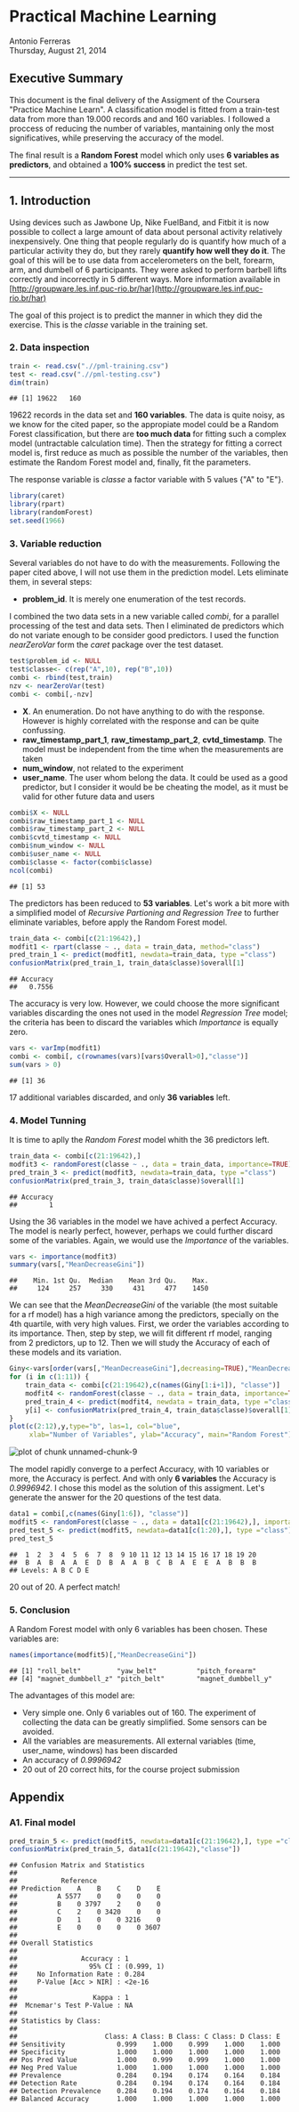 # Practical Machine Learning
Antonio Ferreras  
Thursday, August 21, 2014  

## Executive Summary

This document is the final delivery of the Assigment of the Coursera "Practice Machine Learn". A classification model is fitted from a train-test data from more than 19.000 records and  and 160 variables. I followed a proccess of reducing the number of variables, mantaining only the most significatives, while preserving the accuracy of the model.

The final result is a **Random Forest** model which only uses **6 variables as predictors**, and obtained a **100% success** in predict the test set.

---

## 1. Introduction

Using devices such as Jawbone Up, Nike FuelBand, and Fitbit it is now possible to collect a large amount of data about personal activity relatively inexpensively. One thing that people regularly do is quantify how much of a particular activity they do, but they rarely **quantify how well they do it**. The goal of this will be to use data from accelerometers on the belt, forearm, arm, and dumbell of 6 participants. They were asked to perform barbell lifts correctly and incorrectly in 5 different ways. More information available in [http://groupware.les.inf.puc-rio.br/har](http://groupware.les.inf.puc-rio.br/har)

The goal of this project is to predict the manner in which they did the exercise. This is the *classe* variable in the training set. 

### 2. Data inspection


```r
train <- read.csv(".//pml-training.csv")
test <- read.csv(".//pml-testing.csv")
dim(train)
```

```
## [1] 19622   160
```

19622 records in the data set and **160 variables**. The data is quite noisy, as we know for the cited paper, so the appropiate model could be a Random Forest classification, but there are **too much data** for fitting such a complex model (untractable calculation time). Then the strategy for fitting a correct model is, first reduce as much as possible the number of the variables, then estimate the Random Forest model and, finally, fit the parameters.

The response variable is *classe* a factor variable with 5 values {"A" to "E"}. 


```r
library(caret)
library(rpart)
library(randomForest)
set.seed(1966)
```

### 3. Variable reduction

Several variables do not have to do with the measurements. Following the paper cited above, I will not use them in the prediction model. Lets eliminate them, in several steps:

* **problem_id**. It is merely one enumeration of the test records. 

I combined the two data sets in a new variable called *combi*, for a parallel processing of the test and data sets. Then I eliminated de predictors which do not variate enough to be consider good predictors. I used the function *nearZeroVar* form the *caret* package over the test dataset.


```r
test$problem_id <- NULL
test$classe<- c(rep("A",10), rep("B",10))
combi <- rbind(test,train)
nzv <- nearZeroVar(test)
combi <- combi[,-nzv]
```

* **X**. An enumeration. Do not have anything to do with the response. However is highly correlated with the response and can be quite confussing.
* **raw_timestamp_part_1**, **raw_timestamp_part_2**, **cvtd_timestamp**. The model must be independent from the time when the measurements are taken
* **num_window**, not related to the experiment
* **user_name**. The user whom belong the data. It could be used as a good predictor, but I consider it would be be cheating the model, as it must be valid for other future data and users



```r
combi$X <- NULL
combi$raw_timestamp_part_1 <- NULL
combi$raw_timestamp_part_2 <- NULL
combi$cvtd_timestamp <- NULL
combi$num_window <- NULL
combi$user_name <- NULL
combi$classe <- factor(combi$classe)
ncol(combi)
```

```
## [1] 53
```

The predictors has been reduced to **53 variables**. Let's work a bit more with a simplified model of *Recursive Partioning and Regression Tree* to further eliminate variables, before apply the Random Forest model.


```r
train_data <- combi[c(21:19642),]
modfit1 <- rpart(classe ~ ., data = train_data, method="class")
pred_train_1 <- predict(modfit1, newdata=train_data, type ="class")
confusionMatrix(pred_train_1, train_data$classe)$overall[1]
```

```
## Accuracy 
##   0.7556
```

The accuracy is very low. However, we could choose the more significant variables discarding the ones not used in the model *Regression Tree* model; the criteria has been to discard the variables which *Importance* is equally zero.


```r
vars <- varImp(modfit1)
combi <- combi[, c(rownames(vars)[vars$Overall>0],"classe")]
sum(vars > 0)
```

```
## [1] 36
```

17 additional variables discarded, and only **36 variables** left. 

### 4. Model Tunning

It is time to aplly the *Random Forest* model whith the 36 predictors left.


```r
train_data <- combi[c(21:19642),]
modfit3 <- randomForest(classe ~ ., data = train_data, importance=TRUE)
pred_train_3 <- predict(modfit3, newdata=train_data, type ="class")
confusionMatrix(pred_train_3, train_data$classe)$overall[1]
```

```
## Accuracy 
##        1
```

Using the 36 variables in the model we have achived a perfect Accuracy. The model is nearly perfect, however, perhaps we could further discard some of the variables. Again, we would use the *Importance* of the variables.


```r
vars <- importance(modfit3)
summary(vars[,"MeanDecreaseGini"])
```

```
##    Min. 1st Qu.  Median    Mean 3rd Qu.    Max. 
##     124     257     330     431     477    1450
```

We can see that the *MeanDecreaseGini* of the variable (the most suitable for a rf model) has a high variance among the predictors, specially on the 4th quartile, with very high values. First, we order the variables according to its importance. Then, step by step, we will fit different rf model, ranging from 2 predictors, up to 12. Then we will study the Accuracy of each of these models and its variation.


```r
Giny<-vars[order(vars[,"MeanDecreaseGini"],decreasing=TRUE),"MeanDecreaseGini"]
for (i in c(1:11)) {
    train_data <- combi[c(21:19642),c(names(Giny[1:i+1]), "classe")]
    modfit4 <- randomForest(classe ~ ., data = train_data, importance=TRUE)
    pred_train_4 <- predict(modfit4, newdata = train_data, type ="class")
    y[i] <- confusionMatrix(pred_train_4, train_data$classe)$overall[1]
}
plot(c(2:12),y,type="b", las=1, col="blue",
     xlab="Number of Variables", ylab="Accuracy", main="Random Forest")
```

![plot of chunk unnamed-chunk-9](./auxiliar_files/figure-html/unnamed-chunk-9.png) 

The model rapidly converge to a perfect Accuracy, with 10 variables or more, the Accuracy is perfect. And with only **6 variables** the Accuracy is *0.9996942*. I chose this model as the solution of this assigment. Let's generate the answer for the 20 questions of the test data.


```r
data1 = combi[,c(names(Giny[1:6]), "classe")]
modfit5 <- randomForest(classe ~ ., data = data1[c(21:19642),], importance=TRUE)
pred_test_5 <- predict(modfit5, newdata=data1[c(1:20),], type ="class")
pred_test_5
```

```
##  1  2  3  4  5  6  7  8  9 10 11 12 13 14 15 16 17 18 19 20 
##  B  A  B  A  A  E  D  B  A  A  B  C  B  A  E  E  A  B  B  B 
## Levels: A B C D E
```

20 out of 20. A perfect match!

### 5. Conclusion

A Random Forest model with only 6 variables has been chosen. These variables are:


```r
names(importance(modfit5)[,"MeanDecreaseGini"])
```

```
## [1] "roll_belt"         "yaw_belt"          "pitch_forearm"    
## [4] "magnet_dumbbell_z" "pitch_belt"        "magnet_dumbbell_y"
```

The advantages of this model are:

* Very simple one. Only 6 variables out of 160. The experiment of collecting the data can be greatly simplified. Some sensors can be avoided.
* All the variables are measurements. All external variables (time, user_name, windows) has been discarded
* An accuracy of *0.9996942*
* 20 out of 20 correct hits, for the course project submission

## Appendix

### A1. Final model


```r
pred_train_5 <- predict(modfit5, newdata=data1[c(21:19642),], type ="class")
confusionMatrix(pred_train_5, data1[c(21:19642),"classe"])
```

```
## Confusion Matrix and Statistics
## 
##           Reference
## Prediction    A    B    C    D    E
##          A 5577    0    0    0    0
##          B    0 3797    2    0    0
##          C    2    0 3420    0    0
##          D    1    0    0 3216    0
##          E    0    0    0    0 3607
## 
## Overall Statistics
##                                     
##                Accuracy : 1         
##                  95% CI : (0.999, 1)
##     No Information Rate : 0.284     
##     P-Value [Acc > NIR] : <2e-16    
##                                     
##                   Kappa : 1         
##  Mcnemar's Test P-Value : NA        
## 
## Statistics by Class:
## 
##                      Class: A Class: B Class: C Class: D Class: E
## Sensitivity             0.999    1.000    0.999    1.000    1.000
## Specificity             1.000    1.000    1.000    1.000    1.000
## Pos Pred Value          1.000    0.999    0.999    1.000    1.000
## Neg Pred Value          1.000    1.000    1.000    1.000    1.000
## Prevalence              0.284    0.194    0.174    0.164    0.184
## Detection Rate          0.284    0.194    0.174    0.164    0.184
## Detection Prevalence    0.284    0.194    0.174    0.164    0.184
## Balanced Accuracy       1.000    1.000    1.000    1.000    1.000
```
